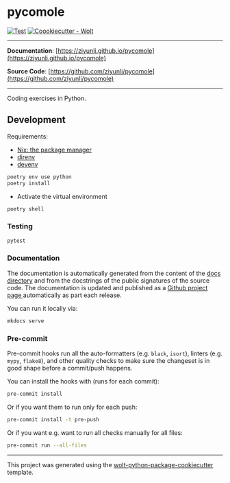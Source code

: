 # pycomole

[![Test](https://github.com/ziyunli/pycomole/actions/workflows/test.yml/badge.svg)](https://github.com/ziyunli/pycomole/actions/workflows/test.yml)
[![Coookiecutter - Wolt](https://img.shields.io/badge/cookiecutter-Wolt-00c2e8?style=flat-square&logo=cookiecutter&logoColor=D4AA00&link=https://github.com/woltapp/wolt-python-package-cookiecutter)](https://github.com/woltapp/wolt-python-package-cookiecutter)


---

**Documentation**: [https://ziyunli.github.io/pycomole](https://ziyunli.github.io/pycomole)

**Source Code**: [https://github.com/ziyunli/pycomole](https://github.com/ziyunli/pycomole)

---

Coding exercises in Python.

## Development

Requirements:
* [Nix: the package manager](https://nixos.org/download.html)
* [direnv](https://direnv.net/)
* [devenv](https://devenv.sh/)

```bash
poetry env use python
poetry install
```

* Activate the virtual environment

```bash
poetry shell
```

### Testing

```bash
pytest
```

### Documentation

The documentation is automatically generated from the content of the [docs directory](./docs) and from the docstrings
 of the public signatures of the source code. The documentation is updated and published as a [Github project page
 ](https://pages.github.com/) automatically as part each release.

You can run it locally via:

```sh
mkdocs serve
```

### Pre-commit

Pre-commit hooks run all the auto-formatters (e.g. `black`, `isort`), linters (e.g. `mypy`, `flake8`), and other quality
 checks to make sure the changeset is in good shape before a commit/push happens.

You can install the hooks with (runs for each commit):

```sh
pre-commit install
```

Or if you want them to run only for each push:

```sh
pre-commit install -t pre-push
```

Or if you want e.g. want to run all checks manually for all files:

```sh
pre-commit run --all-files
```

---

This project was generated using the [wolt-python-package-cookiecutter](https://github.com/woltapp/wolt-python-package-cookiecutter) template.
